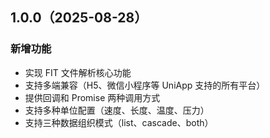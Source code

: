 ## 1.0.0（2025-08-28）
### 新增功能

- 实现 FIT 文件解析核心功能
- 支持多端兼容（H5、微信小程序等 UniApp 支持的所有平台）
- 提供回调和 Promise 两种调用方式
- 支持多种单位配置（速度、长度、温度、压力）
- 支持三种数据组织模式（list、cascade、both）
